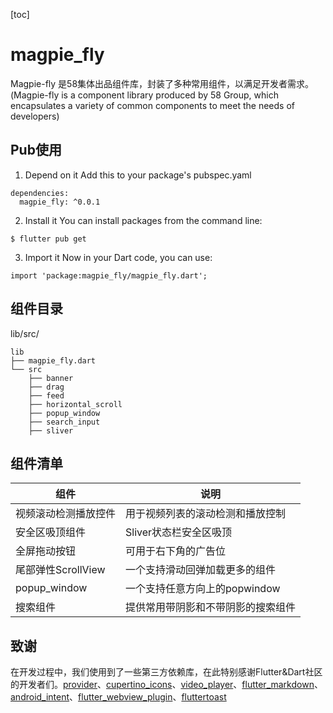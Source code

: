 [toc]

# magpie_fly

Magpie-fly 是58集体出品组件库，封装了多种常用组件，以满足开发者需求。(Magpie-fly is a component library produced by 58 Group, which encapsulates a variety of common components to meet the needs of developers)

## Pub使用

1. Depend on it
Add this to your package's pubspec.yaml
```
dependencies:
  magpie_fly: ^0.0.1
```

2. Install it
You can install packages from the command line:
```
$ flutter pub get
```

3. Import it
Now in your Dart code, you can use:
```
import 'package:magpie_fly/magpie_fly.dart';
```

## 组件目录
lib/src/
```
lib
├── magpie_fly.dart
└── src
    ├── banner
    ├── drag
    ├── feed
    ├── horizontal_scroll
    ├── popup_window
    ├── search_input
    ├── sliver
```

## 组件清单

| 组件                 | 说明                                          |
| -------------------- | --------------------------------------------- |
| 视频滚动检测播放控件 | 用于视频列表的滚动检测和播放控制 |
| 安全区吸顶组件 | Sliver状态栏安全区吸顶 |
| 全屏拖动按钮 | 可用于右下角的广告位 |
| 尾部弹性ScrollView | 一个支持滑动回弹加载更多的组件 |
| popup_window | 一个支持任意方向上的popwindow |
| 搜索组件 | 提供常用带阴影和不带阴影的搜索组件 |



## 致谢
在开发过程中，我们使用到了一些第三方依赖库，在此特别感谢Flutter&Dart社区的开发者们。[provider](https://pub.dev/packages/provider)、[cupertino_icons](https://pub.dev/packages/cupertino_icons)、[video_player](https://pub.dev/packages/video_player)、[flutter_markdown](https://pub.dev/packages/flutter_markdown)、[android_intent](https://pub.dev/packages/android_intent)、[flutter_webview_plugin](https://pub.dev/packages/flutter_webview_plugin)、[fluttertoast](https://pub.dev/packages/fluttertoast)
